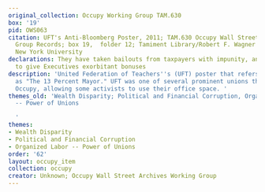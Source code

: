 ```yaml
---
original_collection: Occupy Working Group TAM.630
box: '19'
pid: OWS063
citation: UFT's Anti-Bloomberg Poster, 2011; TAM.630 Occupy Wall Street Archives Working
  Group Records; box 19,  folder 12; Tamiment Library/Robert F. Wagner Labor Archives,
  New York University
declarations: They have taken bailouts from taxpayers with impunity, and continue
  to give Executives exorbitant bonuses
description: 'United Federation of Teachers''s (UFT) poster that refers to Mike Bloomberg
  as "The 13 Percent Mayor." UFT was one of several prominent unions that supported
  Occupy, allowing some activists to use their office space. '
themes_old: 'Wealth Disparity; Political and Financial Corruption, Organized Labor
  -- Power of Unions

  '
themes:
- Wealth Disparity
- Political and Financial Corruption
- Organized Labor -- Power of Unions
order: '62'
layout: occupy_item
collection: occupy
creator: Unknown; Occupy Wall Street Archives Working Group
---
```

